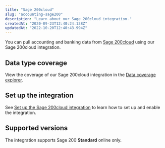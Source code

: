 ```yaml
---
title: "Sage 200cloud"
slug: "accounting-sage200"
description: "Learn about our Sage 200cloud integration."
createdAt: "2020-09-23T12:40:24.138Z"
updatedAt: "2022-10-20T12:40:43.994Z"
---
```


You can pull accounting and banking data from <a className="external" href="https://www.sage.com/en-gb/products/sage-200/" target="_blank">Sage 200cloud</a> using our Sage 200cloud integration.

## Data type coverage

View the coverage of our Sage 200cloud integration in the <a className="external" href="https://knowledge.codat.io/supported-features/accounting?view=tab-by-integration&integrationKey=jcrp" target="_blank">Data coverage explorer</a>.

## Set up the integration

See [Set up the Sage 200cloud integration](/integrations/accounting/sage200-setup) to learn how to set up and enable the integration.

## Supported versions

The integration supports Sage 200 **Standard** online only.
